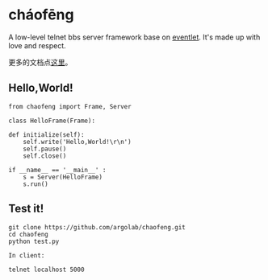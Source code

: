 cháofēng
========

A low-level telnet bbs server framework base on [eventlet](http://eventlet.net/).
It's made up with love and respect.

更多的文档点[这里](http://argolab.github.com/chaofeng/)。

Hello,World!
------------

    from chaofeng import Frame, Server

    class HelloFrame(Frame):

    def initialize(self):
        self.write('Hello,World!\r\n')
        self.pause()
        self.close()

    if __name__ == '__main__' :
        s = Server(HelloFrame)
        s.run()

Test it!
--------

    git clone https://github.com/argolab/chaofeng.git
    cd chaofeng
    python test.py

    In client:

    telnet localhost 5000
